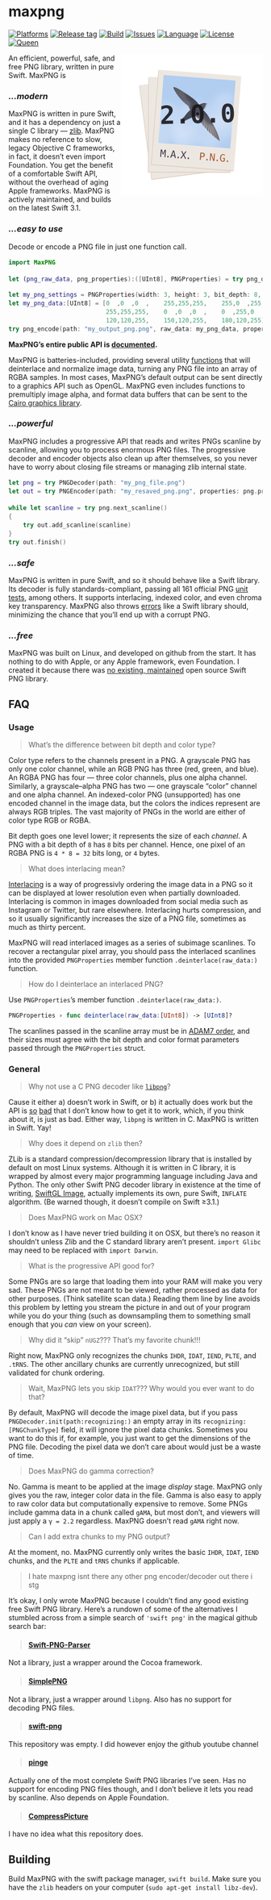 # maxpng

[![Platforms](https://img.shields.io/badge/platform-linux-lightgrey.svg)](https://developer.apple.com/swift/)
[![Release tag](https://img.shields.io/github/release/kelvin13/maxpng.svg)](https://github.com/kelvin13/maxpng/releases)
[![Build](https://travis-ci.org/kelvin13/maxpng.svg?branch=master)](https://travis-ci.org/kelvin13/maxpng)
[![Issues](https://img.shields.io/github/issues/kelvin13/maxpng.svg)](https://github.com/kelvin13/maxpng/issues?state=open)
[![Language](https://img.shields.io/badge/version-swift_3-ffa020.svg)](https://developer.apple.com/swift)
[![License](https://img.shields.io/badge/license-GPL3-ff3079.svg)](https://github.com/kelvin13/maxpng/blob/master/LICENSE.gpl3)
[![Queen](https://img.shields.io/badge/taylor-swift-e030ff.svg)](https://www.google.com/search?q=where+is+ts6&oq=where+is+ts6)

<img align="right" src="max.png">

An efficient, powerful, safe, and free PNG library, written in pure Swift. MaxPNG is

### *…modern*

MaxPNG is written in pure Swift, and it has a dependency on just a single C library — [zlib](http://www.zlib.net/). MaxPNG makes no reference to slow, legacy Objective C frameworks, in fact, it doesn’t even import Foundation. You get the benefit of a comfortable Swift API, without the overhead of aging Apple frameworks. MaxPNG is actively maintained, and builds on the latest Swift 3.1.

### *…easy to use*

Decode or encode a PNG file in just one function call.

````swift
import MaxPNG

let (png_raw_data, png_properties):([UInt8], PNGProperties) = try png_decode(path: "my_png_file.png")
````

````swift
let my_png_settings = PNGProperties(width: 3, height: 3, bit_depth: 8, color: .rgb, interlaced: false)
let my_png_data:[UInt8] = [0  ,0  ,0  ,    255,255,255,    255,0  ,255,
                           255,255,255,    0  ,0  ,0  ,    0  ,255,0  ,
                           120,120,255,    150,120,255,    180,120,255]
try png_encode(path: "my_output_png.png", raw_data: my_png_data, properties: my_png_settings)
````
**MaxPNG’s entire public API is [documented](doc/maxpng.md).**

MaxPNG is batteries-included, providing several utility [functions](doc/pngproperties.md#instance-methods) that will deinterlace and normalize image data, turning any PNG file into an array of RGBA samples. In most cases, MaxPNG’s default output can be sent directly to a graphics API such as OpenGL. MaxPNG even includes functions to premultiply image alpha, and format data buffers that can be sent to the [Cairo graphics library](https://cairographics.org/).

### *…powerful*

MaxPNG includes a progressive API that reads and writes PNGs scanline by scanline, allowing you to process enormous PNG files. The progressive decoder and encoder objects also clean up after themselves, so you never have to worry about closing file streams or managing zlib internal state.

````swift
let png = try PNGDecoder(path: "my_png_file.png")
let out = try PNGEncoder(path: "my_resaved_png.png", properties: png.properties)

while let scanline = try png.next_scanline()
{
    try out.add_scanline(scanline)
}
try out.finish()
````
### *…safe*

MaxPNG is written in pure Swift, and so it should behave like a Swift library. Its decoder is fully standards-compliant, passing all 161 official PNG [unit tests](http://www.schaik.com/pngsuite/pngsuite.html#basic), among others. It supports interlacing, indexed color, and even chroma key transparency. MaxPNG also throws [errors](doc/pngerrors.md) like a Swift library should, minimizing the chance that you’ll end up with a corrupt PNG.

### *…free*

MaxPNG was built on Linux, and developed on github from the start. It has nothing to do with Apple, or any Apple framework, even Foundation. I created it because there was [no existing, maintained](#swift-png-parser) open source Swift PNG library.

## FAQ

### Usage

> What’s the difference between bit depth and color type?

Color type refers to the channels present in a PNG. A grayscale PNG has only one color channel, while an RGB PNG has three (red, green, and blue). An RGBA PNG has four — three color channels, plus one alpha channel. Similarly, a grayscale–alpha PNG has two — one grayscale “color” channel and one alpha channel. An indexed-color PNG (unsupported) has one encoded channel in the image data, but the colors the indices represent are always RGB triples. The vast majority of PNGs in the world are either of color type RGB or RGBA.

Bit depth goes one level lower; it represents the size of each *channel*. A PNG with a bit depth of `8` has `8` bits per channel. Hence, one pixel of an RGBA PNG is `4 * 8 = 32` bits long, or `4` bytes.

> What does interlacing mean?

[Interlacing](https://en.wikipedia.org/wiki/Interlacing_(bitmaps)) is a way of progressivly ordering the image data in a PNG so it can be displayed at lower resolution even when partially downloaded. Interlacing is common in images downloaded from social media such as Instagram or Twitter, but rare elsewhere. Interlacing hurts compression, and so it usually significantly increases the size of a PNG file, sometimes as much as thirty percent.

MaxPNG will read interlaced images as a series of subimage scanlines. To recover a rectangular pixel array, you should pass the interlaced scanlines into the provided `PNGProperties` member function `.deinterlace(raw_data:)` function.

> How do I deinterlace an interlaced PNG?

Use `PNGProperties`’s member function `.deinterlace(raw_data:)`.

````swift
PNGProperties › func deinterlace(raw_data:[UInt8]) -> [UInt8]?
````
The scanlines passed in the scanline array must be in [ADAM7 order](https://en.wikipedia.org/wiki/Adam7_algorithm), and their sizes must agree with the bit depth and color format parameters passed through the `PNGProperties` struct.

### General

> Why not use a C PNG decoder like [`libpng`](http://www.libpng.org/pub/png/libpng.html)?

Cause it either a) doesn’t work in Swift, or b) it actually does work but the API is [so](https://bobobobo.wordpress.com/2009/03/02/how-to-use-libpng/) [bad](http://latentcontent.net/2007/12/05/libpng-worst-api-ever/) that I don’t know how to get it to work, which, if you think about it, is just as bad. Either way, `libpng` is written in C. MaxPNG is written in Swift. Yay!

> Why does it depend on `zlib` then?

ZLib is a standard compression/decompression library that is installed by default on most Linux systems. Although it is written in C library, it is wrapped by almost every major programming language including Java and Python. The only other Swift PNG decoder library in existence at the time of writing, [SwiftGL Image](https://github.com/SwiftGL/Image), actually implements its own, pure Swift, `INFLATE` algorithm. (Be warned though, it doesn’t compile on Swift ≥3.1.)

> Does MaxPNG work on Mac OSX?

I don’t know as I have never tried building it on OSX, but there’s no reason it shouldn’t unless Zlib and the C standard library aren’t present. `import Glibc` may need to be replaced with `import Darwin`.

> What is the progressive API good for?

Some PNGs are so large that loading them into your RAM will make you very sad. These PNGs are not meant to be viewed, rather processed as data for other purposes. (Think satellite scan data.) Reading them line by line avoids this problem by letting you stream the picture in and out of your program while you do your thing (such as downsampling them to something small enough that you *can* view on your screen).

> Why did it “skip” `nUGZ`??? That’s my favorite chunk!!!

Right now, MaxPNG only recognizes the chunks `IHDR`, `IDAT`, `IEND`, `PLTE`, and `.tRNS`. The other ancillary chunks are currently unrecognized, but still validated for chunk ordering.

> Wait, MaxPNG lets you skip `IDAT`??? Why would you ever want to do that?

By default, MaxPNG will decode the image pixel data, but if you pass `PNGDecoder.init(path:recognizing:)` an empty array in its `recognizing:[PNGChunkType]` field, it will ignore the pixel data chunks. Sometimes you want to do this if, for example, you just want to get the dimensions of the PNG file. Decoding the pixel data we don’t care about would just be a waste of time.

> Does MaxPNG do gamma correction?

No. Gamma is meant to be applied at the image *display* stage. MaxPNG only gives you the raw, integer color data in the file. Gamma is also easy to apply to raw color data but computationally expensive to remove. Some PNGs include gamma data in a chunk called `gAMA`, but most don’t, and viewers will just apply a `γ = 2.2` regardless. MaxPNG doesn’t read `gAMA` right now.

> Can I add extra chunks to my PNG output?

At the moment, no. MaxPNG currently only writes the basic `IHDR`, `IDAT`, `IEND` chunks, and the `PLTE` and `tRNS` chunks if applicable.

> I hate maxpng isnt there any other png encoder/decoder out there i stg

It’s okay, I only wrote MaxPNG because I couldn’t find any good existing free Swift PNG library. Here’s a rundown of some of the alternatives I stumbled across from a simple search of `'swift png'` in the magical github search bar:

> #### [Swift-PNG-Parser](https://github.com/dixielandtech/Swift-PNG-Parser)

Not a library, just a wrapper around the Cocoa framework.

> #### [SimplePNG](https://github.com/rfdickerson/SimplePNG)

Not a library, just a wrapper around `libpng`. Also has no support for decoding PNG files.

> #### [swift-png](https://github.com/llaimiaomiao/swift-png)

This repository was empty. I did however enjoy the github youtube channel

> #### [pinge](https://github.com/Vel0x/Pinge)

Actually one of the most complete Swift PNG libraries I’ve seen. Has no support for encoding PNG files though, and I don’t believe it lets you read by scanline. Also depends on Apple Foundation.

> #### [CompressPicture](https://github.com/chenmo230/CompressPicture)

I have no idea what this repository does.

## Building
Build MaxPNG with the swift package manager, `swift build`. Make sure you have the `zlib` headers on your computer (`sudo apt-get install libz-dev`).
